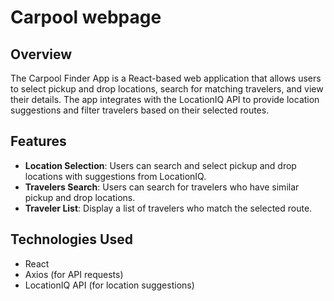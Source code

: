 # Carpool webpage

## Overview

The Carpool Finder App is a React-based web application that allows users to select pickup and drop locations, search for matching travelers, and view their details. The app integrates with the LocationIQ API to provide location suggestions and filter travelers based on their selected routes.

## Features

- **Location Selection**: Users can search and select pickup and drop locations with suggestions from LocationIQ.
- **Travelers Search**: Users can search for travelers who have similar pickup and drop locations.
- **Traveler List**: Display a list of travelers who match the selected route.

## Technologies Used

- React
- Axios (for API requests)
- LocationIQ API (for location suggestions)




